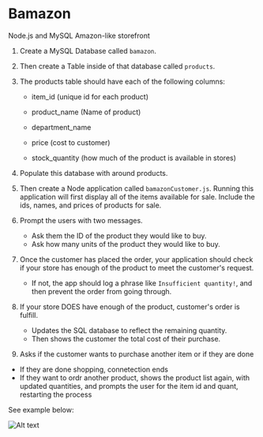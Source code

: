 # Bamazon
Node.js and MySQL Amazon-like storefront

1. Create a MySQL Database called `bamazon`.

2. Then create a Table inside of that database called `products`.

3. The products table should have each of the following columns:

   * item_id (unique id for each product)

   * product_name (Name of product)

   * department_name

   * price (cost to customer)

   * stock_quantity (how much of the product is available in stores)

4. Populate this database with around products. 

5. Then create a Node application called `bamazonCustomer.js`. Running this application will first display all of the items available for sale. Include the ids, names, and prices of products for sale.

6. Prompt the users with two messages.

   * Ask them the ID of the product they would like to buy.
   * Ask how many units of the product they would like to buy.

7. Once the customer has placed the order, your application should check if your store has enough of the product to meet the customer's request.

   * If not, the app should log a phrase like `Insufficient quantity!`, and then prevent the order from going through.

8. If your store DOES have enough of the product, customer's order is fulfill.
   * Updates the SQL database to reflect the remaining quantity.
   * Then shows the customer the total cost of their purchase.

10. Asks if the customer wants to purchase another item or if they are done
   * If they are done shopping, connetection ends
   * If they want to ordr another product, shows the product list again, with updated quantities, and prompts the user for the item id and quant, restarting the process

See example below:

![Alt text](example_img.jpg?raw=true "Example of Bamazon")